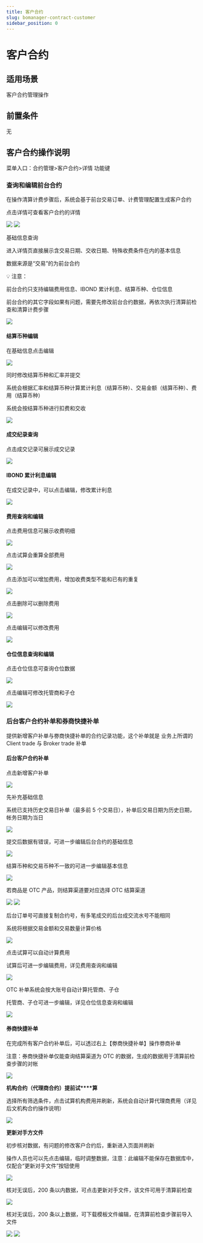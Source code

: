 ```yaml
---
title: 客户合约
slug: bomanager-contract-customer
sidebar_position: 0
---
```



# 客户合约

## 适用场景

客户合约管理操作

## 前置条件

无

## 客户合约操作说明

菜单入口：合约管理&gt;客户合约&gt;详情 功能键

### **查询和编辑前****台****合约**

在操作清算计费步骤后，系统会基于前台交易订单、计费管理配置生成客户合约

点击详情可查看客户合约的详情

<img src="/assets/JzMlbzEIFohA3CxG5RDctXwQnOb.png"/>

<img src="/assets/VIDHbRJ4RoVyyHxV5T7cJHPmnwh.png"/>

基础信息查询

进入详情页直接展示含交易日期、交收日期、特殊收费条件在内的基本信息

数据来源是“交易”的为前台合约

<div class="callout callout-bg-2 callout-border-2">
<p>💡 注意：</p>
<p>前台合约只支持编辑费用信息、IBOND 累计利息、结算币种、仓位信息</p>
<p>前台合约的其它字段如果有问题，需要先修改前台合约数据，再依次执行清算前检查和清算计费步骤</p>
</div>

<img src="/assets/RwiIbvmCyoNdmKxdYE5cvDD7n2c.png"/>

#### 结算币种编辑

在基础信息点击编辑

<img src="/assets/VRIQb5nbeomSLjxm4pKcr2Xlndg.png"/>

同时修改结算币种和汇率并提交

系统会根据汇率和结算币种计算累计利息（结算币种）、交易金额（结算币种）、费用（结算币种）

系统会按结算币种进行扣费和交收

<img src="/assets/RRMmbtWqaoECF9xuvKGcJY3pnQe.png"/>

#### 成交纪录查询

点击成交记录可展示成交记录

<img src="/assets/Rii5b6TVIoDuGLxflBIcpV1Vngh.png"/>

#### IBOND 累计利息编辑

在成交记录中，可以点击编辑，修改累计利息

<img src="/assets/EfrCbauyBomid9xnJDZc25Agnvf.png"/>

#### 费用查询和编辑

点击费用信息可展示收费明细

<img src="/assets/Yyw5bB0gGoteoLxxgIBcFMwQnjh.png"/>

点击试算会重算全部费用

<img src="/assets/GDtPbJoDzoS89oxA8PZcqKZbnuT.png"/>

点击添加可以增加费用，增加收费类型不能和已有的重复

<img src="/assets/P1mRbcGXcox4KRxh9lLc0cwUnWd.png"/>

点击删除可以删除费用

<img src="/assets/RJV3bz2ZloEFhSxsDLgcfB6Pnue.png"/>

点击编辑可以修改费用

<img src="/assets/Do1FboLhIopualxNChwcvBBsnOc.png"/>

#### 仓位信息查询和编辑

点击仓位信息可查询仓位数据

<img src="/assets/MRKBbz8wvoOLNOxsCKscYVN2nXg.png"/>

点击编辑可修改托管商和子仓

<img src="/assets/Cwkbb7r8BogK2vxy3J3c745snwf.png"/>

### 后台客户**合约补单和券商快捷补单**

提供新增客户补单与劵商快捷补单的合约记录功能，这个补单就是 业务上所谓的 Client trade 与 Broker trade 补单

#### 后台客户合约补单

点击新增客户补单

<img src="/assets/IYrhbsWRCownhBxzpWcc4EA0nIh.png"/>

先补充基础信息

系统已支持历史交易日补单（最多前 5 个交易日），补单后交易日期为历史日期，帐务日期为当日

<img src="/assets/CWjBbOz3MoyO7yx1vCWcSSd9nDb.png"/>

提交后数据有错误，可进一步编辑后台合约的基础信息

<img src="/assets/ZnP8b9v5boPK0HxHayFcnR3yneg.png"/>

结算币种和交易币种不一致的可进一步编辑基本信息

<img src="/assets/EQ3pbRDNMogatTxVpXTcVdjznYd.png"/>

若商品是 OTC 产品，则结算渠道要对应选择 OTC 结算渠道

<img src="/assets/Ntqvbnvnlo8wufxuGBAcECV6npg.png"/>

<img src="/assets/F5uvb1vDNoot6jx7JiSc8eWZnbb.png"/>

后台订单号可直接复制合约号，有多笔成交的后台成交流水号不能相同

系统将根据交易金额和交易数量计算价格

<img src="/assets/Tye7b1wOFoKzTixKNHscxrJpnQb.png"/>

点击试算可以自动计算费用

试算后可进一步编辑费用，详见费用查询和编辑

<img src="/assets/WyTqblDofoqj2qxpwpMcaGU4nPf.png"/>

OTC 补单系统会按大账号自动计算托管商、子仓

托管商、子仓可进一步编辑，详见仓位信息查询和编辑

<img src="/assets/Kb74bcpuDoZeGNxIILvcnbisnyf.png"/>

#### **券商快捷补单**

在完成所有客户合约补单后，可以透过右上【劵商快捷补单】操作劵商补单

注意：券商快捷补单仅能查询结算渠道为 OTC 的数据，生成的数据用于清算前检查步骤的对帐

<img src="/assets/VGDjbzjyAouGmgxaMF9cGGMknUh.png"/>

**机构****合约（代理商合约）提前****试****算**

选择所有筛选条件，点击试算机构费用并刷新，系统会自动计算代理商费用（详见后文机构合约操作说明）

<img src="/assets/UoLsbDV2Ko8e7gxe00Wc1h1UnAb.png"/>

**更新****对****手****方****文件**

初步核对数据，有问题的修改客户合约后，重新进入页面并刷新

操作人员也可以先点击编辑，临时调整数据，注意：此编辑不能保存在数据库中，仅配合“更新对手文件”按钮使用

<img src="/assets/SJNqbCD1DoGaFvxuZDMc36qbneF.png"/>

核对无误后，200 条以内数据，可点击更新对手文件，该文件可用于清算前检查

<img src="/assets/PUf9buLloocyCZxP37Wc81gZnGf.png"/>

核对无误后，200 条以上数据，可下载模板文件编辑，在清算前检查步骤前导入文件

<img src="/assets/MxspbLLh0o1pDux50q1c0ssgnVc.png"/>

<img src="/assets/KkvFbFwLdoxihyx6Yaac1HifnAh.png"/>

